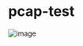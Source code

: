 # pcap-test

![image](https://github.com/user-attachments/assets/18988914-a8be-40b5-87c4-06260109ad91)
